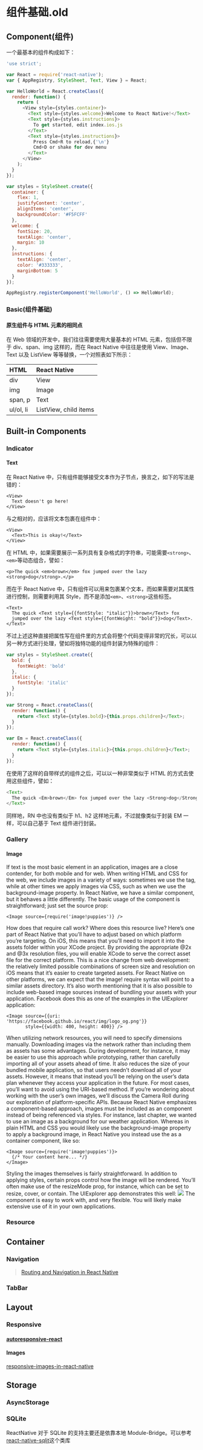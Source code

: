 # 组件基础.old

## Component\(组件\)

一个最基本的组件构成如下：

```javascript
'use strict';

var React = require('react-native');
var { AppRegistry, StyleSheet, Text, View } = React;

var HelloWorld = React.createClass({
  render: function() {
    return (
      <View style={styles.container}>
        <Text style={styles.welcome}>Welcome to React Native!</Text>
        <Text style={styles.instructions}>
          To get started, edit index.ios.js
        </Text>
        <Text style={styles.instructions}>
          Press Cmd+R to reload,{'\n'}
          Cmd+D or shake for dev menu
        </Text>
      </View>
    );
  }
});

var styles = StyleSheet.create({
  container: {
    flex: 1,
    justifyContent: 'center',
    alignItems: 'center',
    backgroundColor: '#F5FCFF'
  },
  welcome: {
    fontSize: 20,
    textAlign: 'center',
    margin: 10
  },
  instructions: {
    textAlign: 'center',
    color: '#333333',
    marginBottom: 5
  }
});

AppRegistry.registerComponent('HelloWorld', () => HelloWorld);
```

### Basic\(组件基础\)

#### 原生组件与 HTML 元素的相同点

在 Web 领域的开发中，我们往往需要使用大量基本的 HTML 元素，包括但不限于 div、span、img 这样的，而在 React Native 中往往是使用 View、Image、Text 以及 ListView 等等替换，一个对照表如下所示：

| HTML | React Native |
| :--- | :--- |
| div | View |
| img | Image |
| span, p | Text |
| ul/ol, li | ListView, child items |

## Built-in Components

### Indicator

#### Text

在 React Native 中，只有组件能够接受文本作为子节点，换言之，如下的写法是错的：

```markup
<View>
  Text doesn't go here!
</View>
```

与之相对的，应该将文本包裹在组件中：

```markup
<View>
  <Text>This is okay!</Text>
</View>
```

在 HTML 中，如果需要展示一系列具有复杂格式的字符串，可能需要`<strong>`、 `<em>`等动态组合，譬如：

```markup
<p>The quick <em>brown</em> fox jumped over the lazy <strong>dog</strong>.</p>
```

而在于 React Native 中，只有组件可以用来包裹某个文本，而如果需要对其属性进行控制，则需要利用其 Style，而不是添加`<em>`、`<strong>`这些标签。

```markup
<Text>
  The quick <Text style={{fontStyle: "italic"}}>brown</Text> fox
  jumped over the lazy <Text style={{fontWeight: "bold"}}>dog</Text>.
</Text>
```

不过上述这种直接把属性写在组件里的方式会将整个代码变得非常的冗长，可以以另一种方式进行处理，譬如将独特功能的组件封装为特殊的组件：

```javascript
var styles = StyleSheet.create({
  bold: {
    fontWeight: 'bold'
  },
  italic: {
    fontStyle: 'italic'
  }
});

var Strong = React.createClass({
  render: function() {
    return <Text style={styles.bold}>{this.props.children}</Text>;
  }
});

var Em = React.createClass({
  render: function() {
    return <Text style={styles.italic}>{this.props.children}</Text>;
  }
});
```

在使用了这样的自带样式的组件之后，可以以一种非常类似于 HTML 的方式去使用这些组件，譬如：

```javascript
<Text>
  The quick <Em>brown</Em> fox jumped over the lazy <Strong>dog</Strong>.
</Text>
```

同样地，RN 中也没有类似于 h1、h2 这样地元素，不过就像类似于封装 EM 一样，可以自己基于 Text 组件进行封装。

### Gallery

#### Image

If text is the most basic element in an application, images are a close contender, for both mobile and for web. When writing HTML and CSS for the web, we include images in a variety of ways: sometimes we use the  tag, while at other times we apply images via CSS, such as when we use the background-image property. In React Native, we have a similar  component, but it behaves a little differently. The basic usage of the  component is straightforward; just set the source prop:

```text
<Image source={require('image!puppies')} />
```

How does that require call work? Where does this resource live? Here’s one part of React Native that you’ll have to adjust based on which platform you’re targeting. On iOS, this means that you’ll need to import it into the assets folder within your XCode project. By providing the appropriate @2x and @3x resolution files, you will enable XCode to serve the correct asset file for the correct platform. This is a nice change from web development: the relatively limited possible combinations of screen size and resolution on iOS means that it’s easier to create targeted assets. For React Native on other platforms, we can expect that the image! require syntax will point to a similar assets directory. It’s also worth mentioning that it is also possible to include web-based image sources instead of bundling your assets with your application. Facebook does this as one of the examples in the UIExplorer application:

```text
<Image source={{uri: 'https://facebook.github.io/react/img/logo_og.png'}}
       style={{width: 400, height: 400}} />
```

When utilizing network resources, you will need to specify dimensions manually. Downloading images via the network rather than including them as assets has some advantages. During development, for instance, it may be easier to use this approach while prototyping, rather than carefully importing all of your assets ahead of time. It also reduces the size of your bundled mobile application, so that users needn’t download all of your assets. However, it means that instead you’ll be relying on the user’s data plan whenever they access your application in the future. For most cases, you’ll want to avoid using the URI-based method. If you’re wondering about working with the user’s own images, we’ll discuss the Camera Roll during our exploration of platform-specific APIs. Because React Native emphasizes a component-based approach, images must be included as an component instead of being referenced via styles. For instance, last chapter, we wanted to use an image as a background for our weather application. Whereas in plain HTML and CSS you would likely use the background-image property to apply a background image, in React Native you instead use the  as a container component, like so:

```text
<Image source={require('image!puppies')}>
  {/* Your content here... */}
</Image>
```

Styling the images themselves is fairly straightforward. In addition to applying styles, certain props control how the image will be rendered. You’ll often make use of the resizeMode prop, for instance, which can be set to resize, cover, or contain. The UIExplorer app demonstrates this well: ![](http://7xkt0f.com1.z0.glb.clouddn.com/fasdcdsauiexplorer_image_styles.png) The  component is easy to work with, and very flexible. You will likely make extensive use of it in your own applications.

### Resource

## Container

### Navigation

> [Routing and Navigation in React Native](https://medium.com/the-exponent-log/routing-and-navigation-in-react-native-6b27bee39603#.s1ozj1r3b)

### TabBar

## Layout

### Responsive

#### [autoresponsive-react](https://xudafeng.github.io/autoresponsive-react/)

#### Images

[responsive-images-in-react-native](http://www.reactnative.com/responsive-images-in-react-native/)

## Storage

### AsyncStorage

### SQLite

ReactNative 对于 SQLite 的支持主要还是依靠本地 Module-Bridge。可以参考[react-native-sqlit](https://github.com/almost/react-native-sqlite#usage)这个类库

